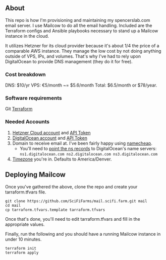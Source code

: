 ## About 
This repo is how I'm provisioning and maintaining my spencerslab.com email server. I use Mailcow to do all the email handling. Included are the Terraform configs and Ansible playbooks necessary to stand up a Mailcow instance in the cloud. 

It utilizes Hetzner for its cloud provider because it's about 1/4 the price of a comparable AWS instance. They manage the low cost by not doing anything outside of VPS, IPs, and volumes. That's why I've had to rely upon DigitalOcean to provide DNS management (they do it for free). 

### Cost breakdown
DNS: $10/yr
VPS: €5/month ~= $5.6/month
Total: $6.5/month or $78/year. 

### Software requirements
Git 
[Terraform](https://learn.hashicorp.com/terraform/getting-started/install.html)

### Needed Accounts
1. [Hetzner Cloud account](https://accounts.hetzner.com/login) and [API Token](https://docs.hetzner.cloud/#overview-getting-started)
2. [DigitalOcean account](https://cloud.digitalocean.com/login) and [API Token](https://cloud.digitalocean.com/account/api/tokens)
3. Domain to receive email at. I've been fairly happy using [namecheap](https://www.namecheap.com/).
    - You'll need to [point the ns records](https://www.digitalocean.com/community/tutorials/how-to-point-to-digitalocean-nameservers-from-common-domain-registrars#registrar-namecheap) to DigitalOcean's name servers: ```ns1.digitalocean.com ns2.digitalocean.com ns3.digitalocean.com```
4. [Timezone](https://en.wikipedia.org/wiki/List_of_tz_database_time_zones) you're in. Defaults to America/Denver.

## Deploying Mailcow
Once you've gathered the above, clone the repo and create your tarraform.tfvars file.
```
git clone https://github.com/SciFiFarms/mail.scifi.farm.git mail
cd mail
cp tarraform.tfvars.template tarraform.tfvars
```

Once that's done, you'll need to edit tarraform.tfvars and fill in the appropriate values. 

Finally, run the following and you should have a running Mailcow instance in under 10 minutes. 
```
terraform init
terraform apply
```
